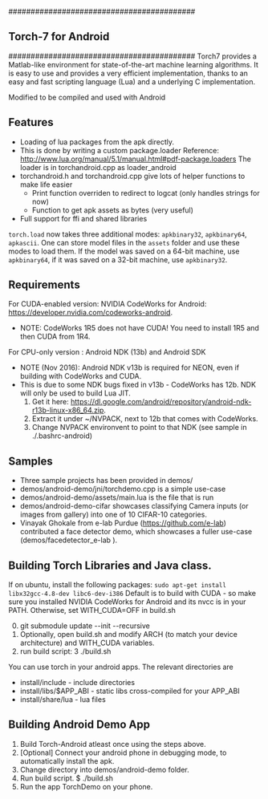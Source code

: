 ##########################################
## Torch-7 for Android                  ##
##########################################
Torch7 provides a Matlab-like environment for state-of-the-art machine
learning algorithms. It is easy to use and provides a very efficient
implementation, thanks to an easy and fast scripting language (Lua) and a
underlying C implementation.

Modified to be compiled and used with Android

Features
--------
* Loading of lua packages from the apk directly.
* This is done by writing a custom package.loader
  Reference: http://www.lua.org/manual/5.1/manual.html#pdf-package.loaders
  The loader is in torchandroid.cpp as loader_android
* torchandroid.h and torchandroid.cpp give lots of helper functions to make life easier
  * Print function overriden to redirect to logcat (only handles strings for now)
  * Function to get apk assets as bytes (very useful)
* Full support for ffi and shared libraries

`torch.load` now takes three additional modes: `apkbinary32`, `apkbinary64`, `apkascii`. One can store model files in the `assets` folder and use these modes to load them. If the model was saved on a 64-bit machine, use `apkbinary64`, if it was saved on a 32-bit machine, use `apkbinary32`.


Requirements
------------
For CUDA-enabled version: NVIDIA CodeWorks for Android: https://developer.nvidia.com/codeworks-android. 
* NOTE: CodeWorks 1R5 does not have CUDA! You need to install 1R5 and then CUDA from 1R4.
  
For CPU-only version : Android NDK (13b) and Android SDK 

* NOTE (Nov 2016): Android NDK v13b is required for NEON, even if building with CodeWorks and CUDA.
* This is due to some NDK bugs fixed in v13b - CodeWorks has 12b. NDK will only be used to build Lua JIT.
  1. Get it here: https://dl.google.com/android/repository/android-ndk-r13b-linux-x86_64.zip.
  2. Extract it under ~/NVPACK, next to 12b that comes with CodeWorks.
  3. Change NVPACK environvent to point to that NDK (see sample in ./.bashrc-android)

Samples
--------
* Three sample projects has been provided in demos/
* demos/android-demo/jni/torchdemo.cpp is a simple use-case
* demos/android-demo/assets/main.lua is the file that is run
* demos/android-demo-cifar showcases classifying Camera inputs (or images from gallery) into one of 10 CIFAR-10 categories.
* Vinayak Ghokale from e-lab Purdue (https://github.com/e-lab) contributed a face detector demo, which showcases a fuller use-case (demos/facedetector_e-lab ).

Building Torch Libraries and Java class. 
--------------
If on ubuntu, install the following packages: `sudo apt-get install libx32gcc-4.8-dev libc6-dev-i386`
Default is to build with CUDA - so make sure you installed NVIDIA CodeWorks for Android and its nvcc is in your PATH.
Otherwise, set WITH_CUDA=OFF in build.sh

0. git submodule update --init --recursive
1. Optionally, open build.sh and modify ARCH (to match your device architecture) and WITH_CUDA variables.
2. run build script:
3 ./build.sh 

You can use torch in your android apps. The relevant directories are
* install/include - include directories
* install/libs/$APP_ABI - static libs cross-compiled for your APP_ABI
* install/share/lua - lua files


Building Android Demo App 
----------------
1. Build Torch-Android atleast once using the steps above.
2. [Optional] Connect your android phone in debugging mode,
              to automatically install the apk.
3. Change directory into demos/android-demo folder.
4. Run build script.
$ ./build.sh
5. Run the app TorchDemo on your phone.
